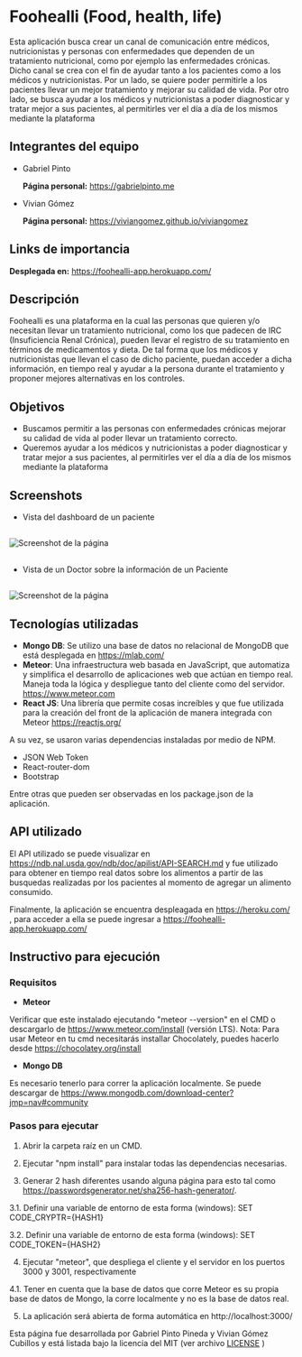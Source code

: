 # Foohealli (Food, health, life)
Esta aplicación busca crear un canal de comunicación entre médicos, nutricionistas y personas con enfermedades que dependen de un tratamiento nutricional, como por ejemplo las enfermedades crónicas. Dicho canal se crea con el fin de ayudar tanto a los pacientes como a los médicos y nutricionistas. Por un lado, se quiere poder permitirle a los pacientes llevar un mejor tratamiento y mejorar su calidad de vida. Por otro lado, se busca ayudar a los médicos y nutricionistas a poder diagnosticar y tratar mejor a sus pacientes, al permitirles ver el día a día de los mismos mediante la plataforma

## Integrantes del equipo
- Gabriel Pinto

  **Página personal:** https://gabrielpinto.me

- Vivian Gómez

  **Página personal:** https://viviangomez.github.io/viviangomez

## Links de importancia

**Desplegada en:** https://foohealli-app.herokuapp.com/

## Descripción
Foohealli es una plataforma en la cual las personas que quieren y/o necesitan llevar un tratamiento nutricional, como los que padecen de IRC (Insuficiencia Renal Crónica), pueden llevar el registro de su tratamiento en términos de medicamentos y dieta. De tal forma que los médicos y nutricionistas que llevan el caso de dicho paciente, puedan acceder a dicha información, en tiempo real y ayudar a la persona durante el tratamiento y proponer mejores alternativas en los controles. 

## Objetivos

- Buscamos permitir a las personas con enfermedades crónicas mejorar su calidad de vida al poder llevar un tratamiento correcto.
- Queremos ayudar a los médicos y nutricionistas a poder diagnosticar y tratar mejor a sus pacientes, al permitirles ver el día a día de los mismos mediante la plataforma

## Screenshots

- Vista del dashboard de un paciente
##
![Screenshot de la página](https://raw.githubusercontent.com/VivianGomez/canal-nutricion/master/public/dashboardPaciente.PNG?style=centerme)
##

##
- Vista de un Doctor sobre la información de un Paciente
##
![Screenshot de la página](https://raw.githubusercontent.com/VivianGomez/canal-nutricion/master/public/medicamentosPaciente.PNG?style=centerme)

## Tecnologías utilizadas

- **Mongo DB**: Se utilizo una base de datos no relacional de MongoDB que está desplegada en https://mlab.com/
- **Meteor**: Una infraestructura web basada en JavaScript, que automatiza y simplifica el desarrollo de aplicaciones web que actúan en tiempo real. 
Maneja toda la lógica y despliegue tanto del cliente como del servidor. https://www.meteor.com
- **React JS**: Una librería que permite cosas increíbles y que fue utilizada para la creación del front de la aplicación de manera integrada con Meteor https://reactjs.org/

A su vez, se usaron varias dependencias instaladas por medio de NPM.

- JSON Web Token
- React-router-dom
- Bootstrap

Entre otras que pueden ser observadas en los package.json de la aplicación.

## API utilizado

El API utilizado se puede visualizar en https://ndb.nal.usda.gov/ndb/doc/apilist/API-SEARCH.md y fue utilizado para obtener en tiempo real datos sobre los alimentos a partir de las busquedas realizadas por los pacientes al momento de agregar un alimento consumido. 


Finalmente, la aplicación se encuentra despleagada en https://heroku.com/ , para acceder a ella se puede ingresar a https://foohealli-app.herokuapp.com/

## Instructivo para ejecución

### Requisitos

- **Meteor** 

Verificar que este instalado ejecutando "meteor --version" en el CMD o descargarlo de https://www.meteor.com/install (versión LTS).
Nota: Para usar Meteor en tu cmd necesitarás installar Chocolately, puedes hacerlo desde https://chocolatey.org/install

- **Mongo DB**

Es necesario tenerlo para correr la aplicación localmente. Se puede descargar de https://www.mongodb.com/download-center?jmp=nav#community


### Pasos para ejecutar

1. Abrir la carpeta raíz en un CMD.

2. Ejecutar "npm install" para instalar todas las dependencias necesarias.

3. Generar 2 hash diferentes usando alguna página para esto tal como https://passwordsgenerator.net/sha256-hash-generator/.

3.1. Definir una variable de entorno de esta forma (windows): SET CODE_CRYPTR={HASH1}

3.2. Definir una variable de entorno de esta forma (windows): SET CODE_TOKEN={HASH2}

4. Ejecutar "meteor", que despliega el cliente y el servidor en los puertos 3000 y 3001, respectivamente

4.1. Tener en cuenta que la base de datos que corre Meteor es su propia base de datos de Mongo, la corre localmente y
no es la base de datos real.

5. La aplicación será abierta de forma automática en http://localhost:3000/


Esta página fue desarrollada por Gabriel Pinto Pineda y Vivian Gómez Cubillos y está listada bajo la licencia del MIT (ver archivo [LICENSE](https://github.com/VivianGomez/canal-nutricion/blob/master/LICENSE) )
